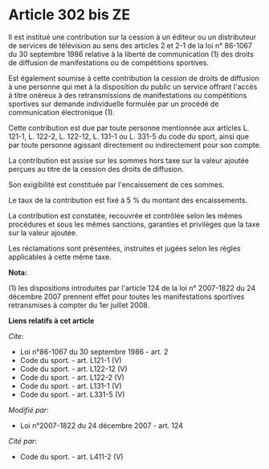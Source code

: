 # Article 302 bis ZE

Il est institué une contribution sur la cession à un éditeur ou un distributeur de services de télévision au sens des
articles 2 et 2-1 de la loi n° 86-1067 du 30 septembre 1986 relative à la liberté de communication (1) des droits de
diffusion de manifestations ou de compétitions sportives. 

Est également soumise à cette contribution la cession de droits de diffusion à une personne qui met à la disposition du
public un service offrant l'accès à titre onéreux à des retransmissions de manifestations ou compétitions sportives sur
demande individuelle formulée par un procédé de communication électronique (1). 

Cette contribution est due par toute personne mentionnée aux articles L. 121-1, L. 122-2, L. 122-12, L. 131-1 ou L. 331-5 du
code du sport, ainsi que par toute personne agissant directement ou indirectement pour son compte. 

La contribution est assise sur les sommes hors taxe sur la valeur ajoutée perçues au titre de la cession des droits de
diffusion. 

Son exigibilité est constituée par l'encaissement de ces sommes. 

Le taux de la contribution est fixé à 5 % du montant des encaissements. 

La contribution est constatée, recouvrée et contrôlée selon les mêmes procédures et sous les mêmes sanctions, garanties et
privilèges que la taxe sur la valeur ajoutée. 

Les réclamations sont présentées, instruites et jugées selon les règles applicables à cette même taxe.

**Nota:**

(1) les dispositions introduites par l'article 124 de la loi n° 2007-1822 du 24 décembre 2007 prennent effet pour toutes les
manifestations sportives retransmises à compter du 1er juillet 2008.

**Liens relatifs à cet article**

_Cite_:

  - Loi n°86-1067 du 30 septembre 1986 - art. 2
  - Code du sport. - art. L121-1 (V)
  - Code du sport. - art. L122-12 (V)
  - Code du sport. - art. L122-2 (V)
  - Code du sport. - art. L131-1 (V)
  - Code du sport. - art. L331-5 (V)

_Modifié par_:

  - Loi n°2007-1822 du 24 décembre 2007 - art. 124

_Cité par_:

  - Code du sport. - art. L411-2 (V)
